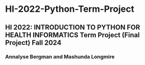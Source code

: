# HI-2022-Python-Term-Project
## HI 2022: INTRODUCTION TO PYTHON FOR HEALTH INFORMATICS Term Project (Final Project) Fall 2024
### Annalyse Bergman and Mashunda Longmire
